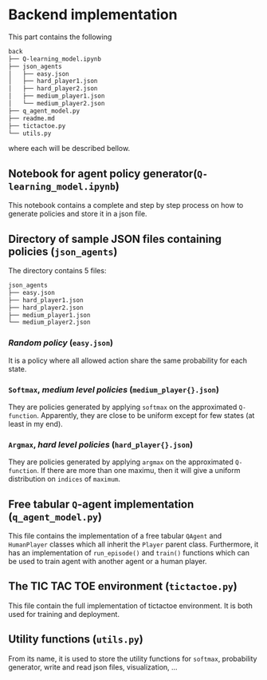 # **Backend implementation**

This part contains the following

```bash
back
├── Q-learning_model.ipynb
├── json_agents
│   ├── easy.json
│   ├── hard_player1.json
│   ├── hard_player2.json
│   ├── medium_player1.json
│   └── medium_player2.json
├── q_agent_model.py
├── readme.md
├── tictactoe.py
└── utils.py
```

where each will be described bellow.

## **Notebook for agent policy generator**(`Q-learning_model.ipynb`)

This notebook contains a complete and step by step process on how to generate policies and store it in a json file.

## **Directory of sample JSON files containing policies** (`json_agents`)

The directory contains 5 files:

```bash
json_agents
├── easy.json
├── hard_player1.json
├── hard_player2.json
├── medium_player1.json
└── medium_player2.json
```

### *Random policy* (`easy.json`)

It is a policy where all allowed action share the same probability for each state.

### `Softmax`, *medium level policies* (`medium_player{}.json`)

They are policies generated by applying `softmax` on the approximated `Q-function`. Apparently, they are close to be uniform except for few states (at least in my end).

### `Argmax`, *hard level policies* (`hard_player{}.json`)

They are policies generated by applying `argmax` on the approximated `Q-function`. If there are more than one maximu, then it will give a uniform distribution on `indices` of `maximum`.

## **Free tabular `Q`-agent implementation** (`q_agent_model.py`)

This file contains the implementation of a free tabular `QAgent` and `HumanPlayer` classes which all inherit the `Player` parent class. Furthermore, it has an implementation of  `run_episode()` and `train()` functions which can be used to train agent with another agent or a human player.

## **The TIC TAC TOE environment** (`tictactoe.py`)

This file contain the full implementation of tictactoe environment. It is both used for training and deployment.

## **Utility functions** (`utils.py`)

From its name, it is used to store the utility functions for `softmax`, probability generator, write and read json files, visualization, ...
